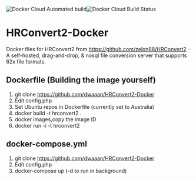 ![Docker Cloud Automated build](https://img.shields.io/docker/cloud/automated/dwaaan/hrconvert2-docker.svg)![Docker Cloud Build Status](https://img.shields.io/docker/cloud/build/dwaaan/hrconvert2-docker.svg)

# HRConvert2-Docker

Docker files for HRConvert2 from https://github.com/zelon88/HRConvert2 - A self-hosted, drag-and-drop, & nosql file conversion server that supports 62x file formats.


## Dockerfile (Building the image yourself)

1. git clone https://github.com/dwaaan/HRConvert2-Docker
2. Edit config.php
3. Set Ubuntu repos in Dockerfile (currently set to Australia)
4. docker build -t hrconvert2 .
5. docker images,copy the image ID
6. docker run -i -t hrconvert2
 

## docker-compose.yml

1. git clone https://github.com/dwaaan/HRConvert2-Docker
2. Edit config.php
3. docker-compose up (-d to run in background)
